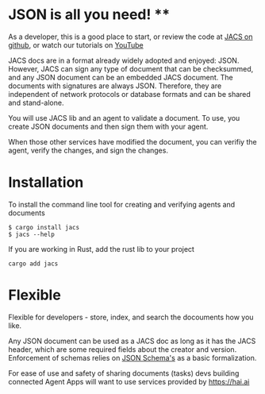# JSON is all you need! **

As a developer, this is a good place to start, or review the code at [JACS on github](https://github.com/HumanAssisted/JACS), or watch our tutorials on [YouTube](https://www.youtube.com/@HAI_AI)

JACS docs are in a format already widely adopted and enjoyed: JSON. However, JACS can sign any type of document that can be checksummed, and any JSON document can be an embedded JACS document. The documents with signatures are always JSON. Therefore, they are independent of network protocols or database formats and can be shared and stand-alone.

You will use JACS lib and an agent to validate a document. To use, you create JSON documents and then sign them with your agent.

When those other services have modified the document, you can verifiy the agent, verify the changes, and sign the changes.


# Installation

To install the command line tool for creating and verifying agents and documents

    $ cargo install jacs
    $ jacs --help

If you are working in Rust, add the rust lib to your project

    cargo add jacs

# Flexible

Flexible for developers - store, index, and search the docouments how you like.


Any JSON document can be used as a JACS doc as long as it has the JACS header, which are some required fields about the creator and version.
Enforcement of schemas relies on [JSON Schema's](https://json-schema.org/) as a basic formalization.


For ease of use and safety of sharing documents (tasks) devs building connected Agent Apps will want to use services provided by https://hai.ai


